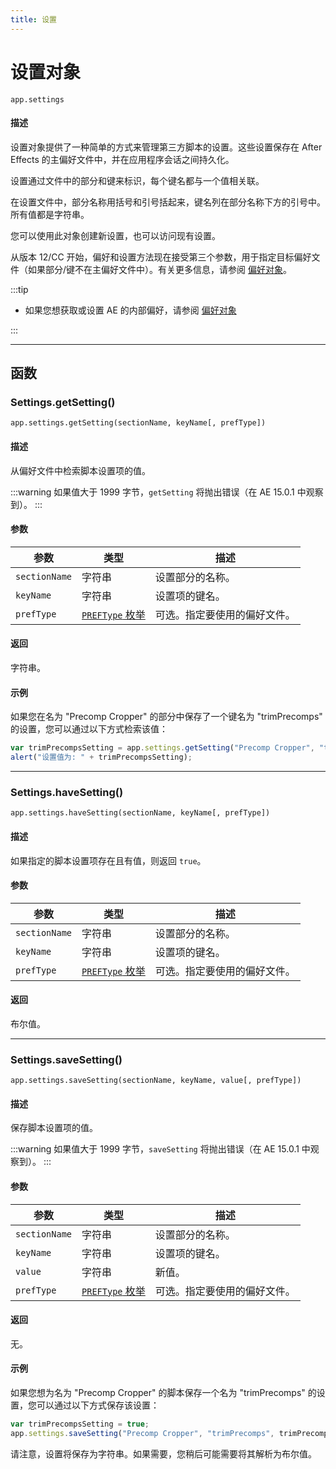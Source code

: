 ```yaml
---
title: 设置
---
```

# 设置对象

`app.settings`

#### 描述

设置对象提供了一种简单的方式来管理第三方脚本的设置。这些设置保存在 After Effects 的主偏好文件中，并在应用程序会话之间持久化。

设置通过文件中的部分和键来标识，每个键名都与一个值相关联。

在设置文件中，部分名称用括号和引号括起来，键名列在部分名称下方的引号中。所有值都是字符串。

您可以使用此对象创建新设置，也可以访问现有设置。

从版本 12/CC 开始，偏好和设置方法现在接受第三个参数，用于指定目标偏好文件（如果部分/键不在主偏好文件中）。有关更多信息，请参阅 [偏好对象](../preferences)。

:::tip

- 如果您想获取或设置 AE 的内部偏好，请参阅 [偏好对象](../preferences)

:::

---

## 函数

### Settings.getSetting()

`app.settings.getSetting(sectionName, keyName[, prefType])`

#### 描述

从偏好文件中检索脚本设置项的值。

:::warning
如果值大于 1999 字节，`getSetting` 将抛出错误（在 AE 15.0.1 中观察到）。
:::

#### 参数

| 参数 | 类型 | 描述 |
| --- | --- | --- |
| `sectionName` | 字符串 | 设置部分的名称。 |
| `keyName` | 字符串 | 设置项的键名。 |
| `prefType` | [`PREFType` 枚举](../preferences#preftype-enum) | 可选。指定要使用的偏好文件。 |

#### 返回

字符串。

#### 示例

如果您在名为 "Precomp Cropper" 的部分中保存了一个键名为 "trimPrecomps" 的设置，您可以通过以下方式检索该值：

```javascript
var trimPrecompsSetting = app.settings.getSetting("Precomp Cropper", "trimPrecomps");
alert("设置值为: " + trimPrecompsSetting);
```

---

### Settings.haveSetting()

`app.settings.haveSetting(sectionName, keyName[, prefType])`

#### 描述

如果指定的脚本设置项存在且有值，则返回 `true`。

#### 参数

| 参数 | 类型 | 描述 |
| --- | --- | --- |
| `sectionName` | 字符串 | 设置部分的名称。 |
| `keyName` | 字符串 | 设置项的键名。 |
| `prefType` | [`PREFType` 枚举](../preferences#preftype-enum) | 可选。指定要使用的偏好文件。 |

#### 返回

布尔值。

---

### Settings.saveSetting()

`app.settings.saveSetting(sectionName, keyName, value[, prefType])`

#### 描述

保存脚本设置项的值。

:::warning
如果值大于 1999 字节，`saveSetting` 将抛出错误（在 AE 15.0.1 中观察到）。
:::

#### 参数

| 参数 | 类型 | 描述 |
| --- | --- | --- |
| `sectionName` | 字符串 | 设置部分的名称。 |
| `keyName` | 字符串 | 设置项的键名。 |
| `value` | 字符串 | 新值。 |
| `prefType` | [`PREFType` 枚举](../preferences#preftype-enum) | 可选。指定要使用的偏好文件。 |

#### 返回

无。

#### 示例

如果您想为名为 "Precomp Cropper" 的脚本保存一个名为 "trimPrecomps" 的设置，您可以通过以下方式保存该设置：

```javascript
var trimPrecompsSetting = true;
app.settings.saveSetting("Precomp Cropper", "trimPrecomps", trimPrecompsSetting);
```

请注意，设置将保存为字符串。如果需要，您稍后可能需要将其解析为布尔值。
